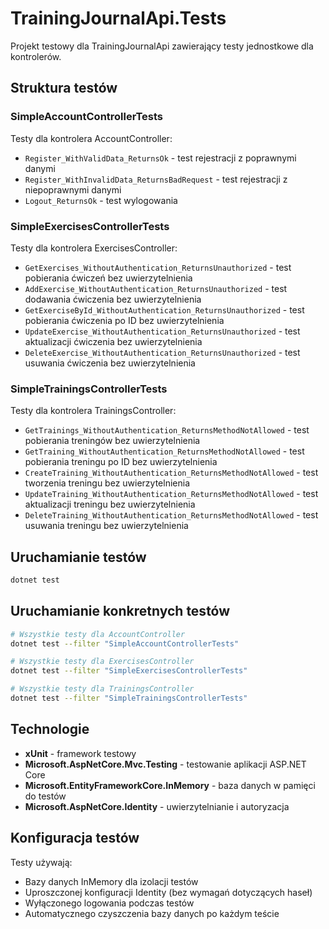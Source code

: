 # TrainingJournalApi.Tests

Projekt testowy dla TrainingJournalApi zawierający testy jednostkowe dla kontrolerów.

## Struktura testów

### SimpleAccountControllerTests
Testy dla kontrolera AccountController:
- `Register_WithValidData_ReturnsOk` - test rejestracji z poprawnymi danymi
- `Register_WithInvalidData_ReturnsBadRequest` - test rejestracji z niepoprawnymi danymi
- `Logout_ReturnsOk` - test wylogowania

### SimpleExercisesControllerTests
Testy dla kontrolera ExercisesController:
- `GetExercises_WithoutAuthentication_ReturnsUnauthorized` - test pobierania ćwiczeń bez uwierzytelnienia
- `AddExercise_WithoutAuthentication_ReturnsUnauthorized` - test dodawania ćwiczenia bez uwierzytelnienia
- `GetExerciseById_WithoutAuthentication_ReturnsUnauthorized` - test pobierania ćwiczenia po ID bez uwierzytelnienia
- `UpdateExercise_WithoutAuthentication_ReturnsUnauthorized` - test aktualizacji ćwiczenia bez uwierzytelnienia
- `DeleteExercise_WithoutAuthentication_ReturnsUnauthorized` - test usuwania ćwiczenia bez uwierzytelnienia

### SimpleTrainingsControllerTests
Testy dla kontrolera TrainingsController:
- `GetTrainings_WithoutAuthentication_ReturnsMethodNotAllowed` - test pobierania treningów bez uwierzytelnienia
- `GetTraining_WithoutAuthentication_ReturnsMethodNotAllowed` - test pobierania treningu po ID bez uwierzytelnienia
- `CreateTraining_WithoutAuthentication_ReturnsMethodNotAllowed` - test tworzenia treningu bez uwierzytelnienia
- `UpdateTraining_WithoutAuthentication_ReturnsMethodNotAllowed` - test aktualizacji treningu bez uwierzytelnienia
- `DeleteTraining_WithoutAuthentication_ReturnsMethodNotAllowed` - test usuwania treningu bez uwierzytelnienia

## Uruchamianie testów

```bash
dotnet test
```

## Uruchamianie konkretnych testów

```bash
# Wszystkie testy dla AccountController
dotnet test --filter "SimpleAccountControllerTests"

# Wszystkie testy dla ExercisesController
dotnet test --filter "SimpleExercisesControllerTests"

# Wszystkie testy dla TrainingsController
dotnet test --filter "SimpleTrainingsControllerTests"
```

## Technologie

- **xUnit** - framework testowy
- **Microsoft.AspNetCore.Mvc.Testing** - testowanie aplikacji ASP.NET Core
- **Microsoft.EntityFrameworkCore.InMemory** - baza danych w pamięci do testów
- **Microsoft.AspNetCore.Identity** - uwierzytelnianie i autoryzacja

## Konfiguracja testów

Testy używają:
- Bazy danych InMemory dla izolacji testów
- Uproszczonej konfiguracji Identity (bez wymagań dotyczących haseł)
- Wyłączonego logowania podczas testów
- Automatycznego czyszczenia bazy danych po każdym teście
